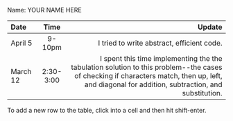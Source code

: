 Name: YOUR NAME HERE

| Date     |   Time    |                                                                                                                                                                                          Update |
|:---------|:---------:|------------------------------------------------------------------------------------------------------------------------------------------------------------------------------------------------:|
| April 5  |  9-10pm   |                                                                                                                                                      I tried to write abstract, efficient code. |
| March 12 | 2:30-3:00 | I spent this time implementing the the tabulation solution to this problem--the cases of checking if characters match, then up, left, and diagonal for addition, subtraction, and substitution. |


To add a new row to the table, click into a cell and then hit shift-enter.